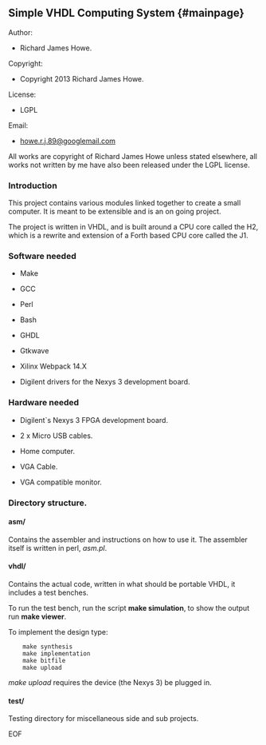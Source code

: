 ## Simple VHDL Computing System  {#mainpage}

Author:             

* Richard James Howe.

Copyright:          

* Copyright 2013 Richard James Howe.

License:            

* LGPL

Email:              

* howe.r.j.89@googlemail.com


All works are copyright of Richard James Howe unless stated elsewhere, all
works not written by me have also been released under the LGPL license.

### Introduction

This project contains various modules linked together to create a small
computer. It is meant to be extensible and is an on going project.

The project is written in VHDL, and is built around a CPU core called
the H2, which is a rewrite and extension of a Forth based CPU core called
the J1.

### Software needed

* Make

* GCC

* Perl

* Bash

* GHDL

* Gtkwave

* Xilinx Webpack 14.X

* Digilent drivers for the Nexys 3 development board.

### Hardware needed

* Digilent\`s Nexys 3 FPGA development board.

* 2 x Micro USB cables.

* Home computer.

* VGA Cable.

* VGA compatible monitor.

### Directory structure.

#### asm/  

Contains the assembler and instructions on how to use it. The assembler itself
is written in perl, *asm.pl*.

#### vhdl/

Contains the actual code, written in what should be portable VHDL,
it includes a test benches.

To run the test bench, run the script **make simulation**, to show
the output run **make viewer**.

To implement the design type:

~~~
    make synthesis
    make implementation
    make bitfile
    make upload

~~~

*make upload* requires the device (the Nexys 3) be plugged in.

#### test/

Testing directory for miscellaneous side and sub projects.


EOF

